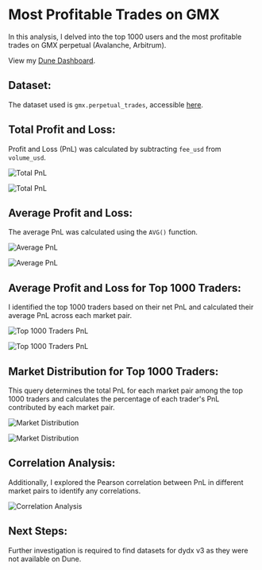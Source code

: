 # Most Profitable Trades on GMX

In this analysis, I delved into the top 1000 users and the most profitable trades on GMX perpetual (Avalanche, Arbitrum).

View my [Dune Dashboard](https://dune.com/rikaharmony/gmx-dydx-stats).

## Dataset:
The dataset used is `gmx.perpetual_trades`, accessible [here](https://dune.com/data/gmx.perpetual_trades).

## Total Profit and Loss:
Profit and Loss (PnL) was calculated by subtracting `fee_usd` from `volume_usd`.

![Total PnL](https://github.com/harmony-one/h/assets/27670355/f84b2bb1-49fb-4bde-905f-c4538579c19b)

![Total PnL](https://github.com/harmony-one/h/assets/27670355/c2e37295-60a8-4b78-988e-2bffda3a2786)

## Average Profit and Loss:
The average PnL was calculated using the `AVG()` function.

![Average PnL](https://github.com/harmony-one/h/assets/27670355/8eb5581a-426b-4b5c-8e64-c6354faabd9d)

![Average PnL](https://github.com/harmony-one/h/assets/27670355/807fca79-0685-4f97-b91b-0f9e64066d79)

## Average Profit and Loss for Top 1000 Traders:
I identified the top 1000 traders based on their net PnL and calculated their average PnL across each market pair.

![Top 1000 Traders PnL](https://github.com/harmony-one/h/assets/27670355/11b8fcca-b57c-418d-aa7c-21083d35f72c)

![Top 1000 Traders PnL](https://github.com/harmony-one/h/assets/27670355/1c00d183-3cfd-44f2-abe3-c0565d103ac4)

## Market Distribution for Top 1000 Traders:
This query determines the total PnL for each market pair among the top 1000 traders and calculates the percentage of each trader's PnL contributed by each market pair.

![Market Distribution](https://github.com/harmony-one/h/assets/27670355/b1be0064-98ca-4925-9a0a-2a7f820b416f)

![Market Distribution](https://github.com/harmony-one/h/assets/27670355/d633c1b5-cc07-4143-9770-267b56fd69b8)

## Correlation Analysis:
Additionally, I explored the Pearson correlation between PnL in different market pairs to identify any correlations.

![Correlation Analysis](https://github.com/harmony-one/h/assets/27670355/4bda947d-7460-4009-9c23-caef81c45290)

## Next Steps:
Further investigation is required to find datasets for dydx v3 as they were not available on Dune.


